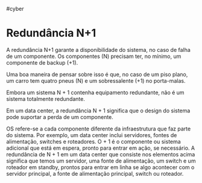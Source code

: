 #cyber 
# Redundância N+1

A redundância N+1 garante a disponibilidade do sistema, no caso de falha de um componente. Os componentes (N) precisam ter, no mínimo, um componente de backup (+1).

Uma boa maneira de pensar sobre isso é que, no caso de um piso plano, um carro tem quatro pneus (N) e um sobressalente (+1) no porta-malas.

Embora um sistema N + 1 contenha equipamento redundante, não é um sistema totalmente redundante.

Em um data center, a redundância N + 1 significa que o design do sistema pode suportar a perda de um componente.

OS refere-se a cada componente diferente da infraestrutura que faz parte do sistema. Por exemplo, um data center inclui servidores, fontes de alimentação, switches e roteadores. O + 1 é o componente ou sistema adicional que está em espera, pronto para entrar em ação, se necessário. A redundância de N + 1 em um data center que consiste nos elementos acima significa que temos um servidor, uma fonte de alimentação, um switch e um roteador em standby, prontos para entrar em linha se algo acontecer com o servidor principal, a fonte de alimentação principal, switch ou roteador.














